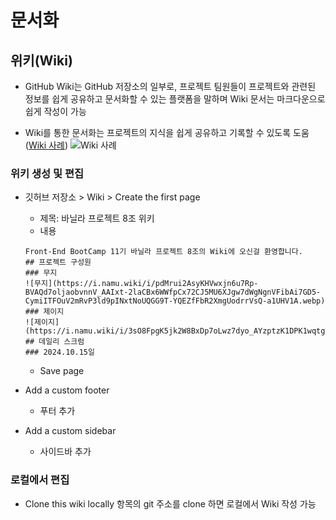 # 문서화

## 위키(Wiki)
* GitHub Wiki는 GitHub 저장소의 일부로, 프로젝트 팀원들이 프로젝트와 관련된 정보를 쉽게 공유하고 문서화할 수 있는 플랫폼을 말하며 Wiki 문서는 마크다운으로 쉽게 작성이 가능

* Wiki를 통한 문서화는 프로젝트의 지식을 쉽게 공유하고 기록할 수 있도록 도움([Wiki 사례](https://github.com/Devfolio-team/Devfolio-Client/wiki))
![Wiki 사례](https://raw.githubusercontent.com/uzoolove/fes11-project-vanilla-ins/main/assets/images/wiki-sample.webp)

### 위키 생성 및 편집
* 깃허브 저장소 > Wiki > Create the first page
  - 제목: 바닐라 프로젝트 8조 위키
  - 내용
  ```
  Front-End BootCamp 11기 바닐라 프로젝트 8조의 Wiki에 오신걸 환영합니다.
  ## 프로젝트 구성원
  ### 무지
  ![무지](https://i.namu.wiki/i/pdMrui2AsyKHVwxjn6u7Rp-BVAQd7oljaobvnnV_AAIxt-2laCBx6WWfpCx72CJ5MU6XJgw7dWgNgnVFibAi7GD5-CymiITFOuV2mRvP3ld9pINxtNoUQGG9T-YQEZfFbR2XmgUodrrVsQ-a1UHV1A.webp)
  ### 제이지
  ![제이지](https://i.namu.wiki/i/3sO8FpgK5jk2W8BxDp7oLwz7dyo_AYzptzK1DPK1wqtgTEeFxpVpvyE4_p5z08l6tItlPUBlxNRLuqX0DxLqwXJTtYubH4nDKRDs3Id7En_8qGnRNfpxQBfSrf1peVGEQ7BO9MO9OfNghgwGztlGAQ.webp)
  ## 데일리 스크럼
  ### 2024.10.15일
  ```
  - Save page

* Add a custom footer
  - 푸터 추가

* Add a custom sidebar
  - 사이드바 추가

### 로컬에서 편집
* Clone this wiki locally 항목의 git 주소를 clone 하면 로컬에서 Wiki 작성 가능

